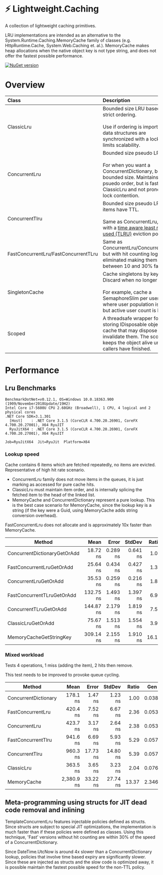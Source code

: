 # ⚡ Lightweight.Caching

A collection of lightweight caching primitives.

LRU implementations are intended as an alternative to the System.Runtime.Caching.MemoryCache family of classes (e.g. HttpRuntime.Cache, System.Web.Caching et. al.). MemoryCache makes heap allocations when the native object key is not type string, and does not offer the fastest possible performance.

[![NuGet version](https://badge.fury.io/nu/Lightweight.Caching.svg)](https://badge.fury.io/nu/Lightweight.Caching)

# Overview

| Class |  Description |
|:-------|:---------|
| ClassicLru       | Bounded size LRU based with strict ordering.<br><br>Use if ordering is important, but data structures are synchronized with a lock which limits scalability. |
| ConcurrentLru       |  Bounded size pseudo LRU.<br><br>For when you   want a ConcurrentDictionary, but with bounded size. Maintains psuedo order, but is faster than ClassicLru and not prone to lock contention. |
| ConcurrentTlru        | Bounded size pseudo LRU, items have TTL.<br><br>Same as ConcurrentLru, but with a [time aware least recently used (TLRU)](https://en.wikipedia.org/wiki/Cache_replacement_policies#Time_aware_least_recently_used_(TLRU)) eviction policy. |
| FastConcurrentLru/FastConcurrentTLru      | Same as ConcurrentLru/ConcurrentTLru, but with hit counting logic eliminated making them between 10 and 30% faster.   |
| SingletonCache      | Cache singletons by key. Discard when no longer in use. <br><br> For example, cache a SemaphoreSlim per user, where user population is large, but active user count is low.   |
| Scoped<IDisposable>      | A threadsafe wrapper for storing IDisposable objects in a cache that may dispose and invalidate them. The scope keeps the object alive until all callers have finished.   |

# Performance

## Lru Benchmarks

~~~
BenchmarkDotNet=v0.12.1, OS=Windows 10.0.18363.900 (1909/November2018Update/19H2)
Intel Core i7-5600U CPU 2.60GHz (Broadwell), 1 CPU, 4 logical and 2 physical cores
.NET Core SDK=3.1.301
  [Host]    : .NET Core 3.1.5 (CoreCLR 4.700.20.26901, CoreFX 4.700.20.27001), X64 RyuJIT
  RyuJitX64 : .NET Core 3.1.5 (CoreCLR 4.700.20.26901, CoreFX 4.700.20.27001), X64 RyuJIT

Job=RyuJitX64  Jit=RyuJit  Platform=X64
~~~

### Lookup speed

Cache contains 6 items which are fetched repeatedly, no items are evicted. Representative of high hit rate scenario.

- ConcurrentLru family does not move items in the queues, it is just marking as accessed for pure cache hits.
- ClassicLru must maintain item order, and is internally splicing the fetched item to the head of the linked list.
- MemoryCache and ConcurrentDictionary represent a pure lookup. This is the best case scenario for MemoryCache, since the lookup key is a string (if the key were a Guid, using MemoryCache adds string conversion overhead). 

FastConcurrentLru does not allocate and is approximately 10x faster than MemoryCache.

|                       Method |      Mean |    Error |   StdDev | Ratio |  Gen 0 | Allocated |
|----------------------------- |----------:|---------:|---------:|------:|-------:|----------:|
| ConcurrentDictionaryGetOrAdd |  18.72 ns | 0.289 ns | 0.641 ns |  1.00 |      - |         - |
|    FastConcurrentLruGetOrAdd |  25.64 ns | 0.434 ns | 0.427 ns |  1.35 |      - |         - |
|        ConcurrentLruGetOrAdd |  35.53 ns | 0.259 ns | 0.216 ns |  1.86 |      - |         - |
|   FastConcurrentTLruGetOrAdd | 132.75 ns | 1.493 ns | 1.397 ns |  6.96 |      - |         - |
|       ConcurrentTLruGetOrAdd | 144.87 ns | 2.179 ns | 1.819 ns |  7.59 |      - |         - |
|           ClassicLruGetOrAdd |  75.67 ns | 1.513 ns | 1.554 ns |  3.99 |      - |         - |
|      MemoryCacheGetStringKey | 309.14 ns | 2.155 ns | 1.910 ns | 16.17 | 0.0153 |      32 B |

### Mixed workload

Tests 4 operations, 1 miss (adding the item), 2 hits then remove.

This test needs to be improved to provoke queue cycling.


|               Method |       Mean |    Error |   StdDev | Ratio |  Gen 0 | Allocated |
|--------------------- |-----------:|---------:|---------:|------:|-------:|----------:|
| ConcurrentDictionary |   178.1 ns |  1.47 ns |  1.23 ns |  1.00 | 0.0381 |      80 B |
|    FastConcurrentLru |   420.4 ns |  7.52 ns |  6.67 ns |  2.36 | 0.0534 |     112 B |
|        ConcurrentLru |   423.7 ns |  3.17 ns |  2.64 ns |  2.38 | 0.0534 |     112 B |
|   FastConcurrentTlru |   941.6 ns |  6.69 ns |  5.93 ns |  5.29 | 0.0572 |     120 B |
|       ConcurrentTlru |   960.3 ns | 17.73 ns | 14.80 ns |  5.39 | 0.0572 |     120 B |
|           ClassicLru |   363.5 ns |  3.65 ns |  3.23 ns |  2.04 | 0.0763 |     160 B |
|          MemoryCache | 2,380.9 ns | 33.22 ns | 27.74 ns | 13.37 | 2.3460 |    4912 B |

## Meta-programming using structs for JIT dead code removal and inlining

TemplateConcurrentLru features injectable policies defined as structs. Since structs are subject to special JIT optimizations, the implementation is much faster than if these policies were defined as classes. Using this technique, 'Fast' versions without hit counting are within 30% of the speed of a ConcurrentDictionary.

Since DateTime.UtcNow is around 4x slower than a ConcurrentDictionary lookup, policies that involve time based expiry are significantly slower. Since these are injected as structs and the slow code is optimized away, it is possible maintain the fastest possible speed for the non-TTL policy.
